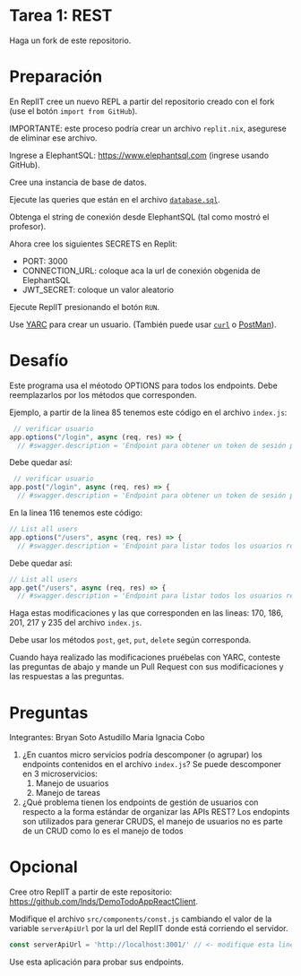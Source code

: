 # Tarea 1: REST

Haga un fork de este repositorio.

# Preparación

En ReplIT cree un nuevo REPL a partir del repositorio creado con el fork (use el botón `import from GitHub`).

IMPORTANTE: este proceso podría crear un archivo `replit.nix`, asegurese de eliminar ese archivo.

Ingrese a ElephantSQL: https://www.elephantsql.com (ingrese usando GitHub).

Cree una instancia de base de datos.

Ejecute las queries que están en el archivo [`database.sql`](database.sql).

Obtenga el string de conexión desde ElephantSQL (tal como mostró el profesor).

Ahora cree los siguientes SECRETS en Replit:

  - PORT: 3000
  - CONNECTION_URL: coloque aca la url de conexión obgenida de ElephantSQL
  - JWT_SECRET: coloque un valor aleatorio


Ejecute ReplIT presionando el botón `RUN`.


Use [YARC](https://chrome.google.com/webstore/search/yarc) para crear un usuario.
 (También puede usar [`curl`](https://curl.se/)  o [PostMan](https://www.postman.com/)).

# Desafío

Este programa usa el méotodo OPTIONS para todos los endpoints. Debe reemplazarlos por los métodos que corresponden.

Ejemplo, a partir de la linea 85 tenemos este código en el archivo `index.js`:

```javascript
 // verificar usuario
app.options("/login", async (req, res) => {
  // #swagger.description = 'Endpoint para obtener un token de sesión para el usuario'
```

Debe quedar así:

```javascript
 // verificar usuario
app.post("/login", async (req, res) => {
  // #swagger.description = 'Endpoint para obtener un token de sesión para el usuario'
```

En la linea 116 tenemos este código:

```javascript
// List all users
app.options("/users", async (req, res) => {
  // #swagger.description = 'Endpoint para listar todos los usuarios registrados en el sistema'
```

Debe quedar así:

```javascript
// List all users
app.get("/users", async (req, res) => {
  // #swagger.description = 'Endpoint para listar todos los usuarios registrados en el sistema'
```

Haga estas modificaciones y las que corresponden en las lineas: 170, 186, 201, 217 y 235 del archivo `index.js`. 

Debe usar los métodos `post`, `get`, `put`, `delete` según corresponda.

Cuando haya realizado las modificaciones pruébelas con YARC, conteste las preguntas de abajo y mande un Pull Request con sus modificaciones y las respuestas a las preguntas.

# Preguntas
Integrantes:
Bryan Soto Astudillo
Maria Ignacia Cobo

1. ¿En cuantos micro servicios podría descomponer (o agrupar) los endpoints contenidos en el archivo `index.js`?
   Se puede descomponer en 3 microservicios:
    1. Manejo de usuarios
   2. Manejo de tareas
3. ¿Qué problema tienen los endpoints de gestión de usuarios con respecto a la forma estándar de organizar las APIs REST?
 Los endopints son utilizados para generar CRUDS, el manejo de usuarios no es parte de un CRUD como lo es el manejo de todos
   
# Opcional

Cree otro ReplIT a partir de este repositorio: https://github.com/lnds/DemoTodoAppReactClient.

Modifique el archivo `src/components/const.js` cambiando el valor de la variable `serverApiUrl` por la url del ReplIT donde está corriendo el servidor.

```javascript
const serverApiUrl = 'http://localhost:3001/' // <- modifique esta linea
```

Use esta aplicación para probar sus endpoints.

